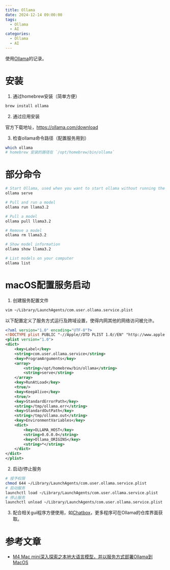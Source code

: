 ```yaml
---
title: Ollama
date: 2024-12-14 09:00:00
tags:
  - Ollama
  - AI
categories:
  - Ollama
  - AI
---
```


使用[Ollama](https://github.com/ollama/ollama)的记录。

<!-- more -->

# 安装

1. 通过homebrew安装（简单方便）

```bash
brew install ollama
```

2. 通过应用安装

官方下载地址，https://ollama.com/download

3. 检查ollama命令路径（配置服务用到）

```bash
which ollama
# homebrew 安装的路径在 `/opt/homebrew/bin/ollama` 
```

# 部分命令

```bash
# Start Ollama, used when you want to start ollama without running the desktop application.
ollama serve

# Pull and run a model
ollama run llama3.2

# Pull a model
ollama pull llama3.2

# Remove a model
ollama rm llama3.2

# Show model information
ollama show llama3.2

# List models on your computer
ollama list
```

# macOS配置服务启动

1. 创建服务配置文件

```bash
vim ~/Library/LaunchAgents/com.user.ollama.service.plist
```

以下配置定义了服务方式运行及跨域设置，使得内网其他的网络访问被允许。

```xml
<?xml version="1.0" encoding="UTF-8"?>
<!DOCTYPE plist PUBLIC "-//Apple//DTD PLIST 1.0//EN" "http://www.apple.com/DTDs/PropertyList-1.0.dtd">
<plist version="1.0">
<dict>
    <key>Label</key>
    <string>com.user.ollama.service</string>
    <key>ProgramArguments</key>
    <array>
        <string>/opt/homebrew/bin/ollama</string>
        <string>serve</string>
    </array>
    <key>RunAtLoad</key>
    <true/>
    <key>KeepAlive</key>
    <true/>
    <key>StandardErrorPath</key>
    <string>/tmp/ollama.err</string>
    <key>StandardOutPath</key>
    <string>/tmp/ollama.out</string>
    <key>EnvironmentVariables</key>
    <dict>
        <key>OLLAMA_HOST</key>
        <string>0.0.0.0</string>
        <key>Ollama_ORIGINS</key>
        <string>*</string>
    </dict>
</dict>
</plist>
```

2. 启动/停止服务

```bash
# 授予权限
chmod 644 ~/Library/LaunchAgents/com.user.ollama.service.plist
# 启动服务
launchctl load ~/Library/LaunchAgents/com.user.ollama.service.plist
# 停止服务
launchctl unload ~/Library/LaunchAgents/com.user.ollama.service.plist
```

3. 配合相关gui程序方便使用，如[Chatbox](https://github.com/Bin-Huang/Chatbox)，更多程序可在Ollama的仓库界面获取。

# 参考文章

- [M4 Mac mini深入探索之本地大语言模型，并以服务方式部署Ollama到MacOS](https://www.milaone.com/archives/154.html)